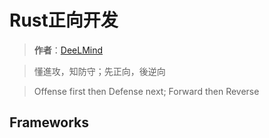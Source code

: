 # Rust正向开发

> **作者**：[DeeLMind](https://deelmind.com/)

> 懂進攻，知防守；先正向，後逆向

> Offense first then Defense next; Forward then Reverse

## Frameworks